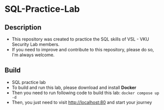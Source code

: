 # SQL-Practice-Lab

## Description

- This repository was created to practice the SQL skills of VSL - VKU Security Lab members.
- If you need to improve and contribute to this repository, please do so, I'm always welcome.

## Build

- SQL practice lab
- To build and run this lab, please download and install **Docker**
- Then you need to run following code to build this lab: `docker compose up -d`
- Then, you just need to visit [http://localhost:80](http://localhost:80) and start your journey
